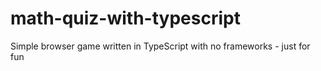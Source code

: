 # math-quiz-with-typescript
Simple browser game written in TypeScript with no frameworks - just for fun
